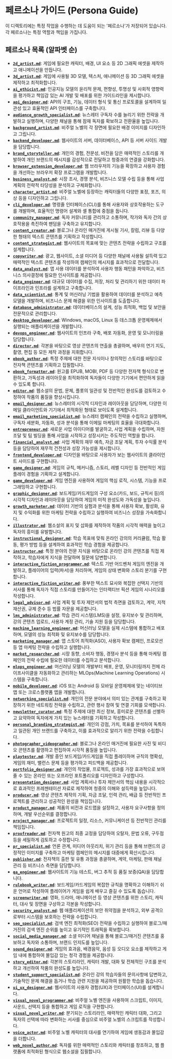 # 페르소나 가이드 (Persona Guide)

이 디렉토리에는 특정 작업을 수행하는 데 도움이 되는 '페르소나'가 저장되어 있습니다. 각 페르소나는 특정 역할과 책임을 가집니다.

## 페르소나 목록 (알파벳 순)

- **[`2d_artist.md`](./2d_artist.md)**: 게임에 필요한 캐릭터, 배경, UI 요소 등 2D 그래픽 에셋을 제작하고 애니메이션을 만듭니다.
- **[`3d_artist.md`](./3d_artist.md)**: 게임에 사용될 3D 모델, 텍스처, 애니메이션 등 3D 그래픽 에셋을 제작하고 최적화합니다.
- **[`ai_ethicist.md`](./ai_ethicist.md)**: 인공지능 모델의 윤리적 문제, 편향성, 투명성 및 사회적 영향력을 평가하고 책임감 있는 AI 개발 및 배포를 위한 가이드라인을 제시합니다.
- **[`api_designer.md`](./api_designer.md)**: API의 구조, 기능, 데이터 형식 및 통신 프로토콜을 설계하여 일관성 있고 효율적인 API 인터페이스를 구축합니다.
- **[`audience_growth_specialist.md`](./audience_growth_specialist.md)**: 뉴스레터 구독자 수를 늘리기 위한 전략을 개발하고 실행하며, 다양한 채널을 통해 잠재 독자를 확보하고 전환율을 높입니다.
- **[`background_artist.md`](./background_artist.md)**: 비주얼 노벨의 각 장면에 필요한 배경 이미지를 디자인하고 그립니다.
- **[`backend_developer.md`](./backend_developer.md)**: 웹사이트의 서버, 데이터베이스, API 등 서버 사이드 개발을 담당합니다.
- **[`brand_storyteller.md`](./brand_storyteller.md)**: 개인의 경험, 전문성, 비전을 담은 매력적인 스토리를 개발하여 개인 브랜드의 메시지를 감성적으로 전달하고 청중과의 연결을 강화합니다.
- **[`browser_extension_developer.md`](./browser_extension_developer.md)**: 웹 브라우저의 기능을 확장하고 사용자 경험을 개선하는 브라우저 확장 프로그램을 개발합니다.
- **[`business_analyst.md`](./business_analyst.md)**: 시장 조사, 경쟁 분석, 비즈니스 모델 수립 등을 통해 사업 계획의 전략적 타당성을 분석하고 구체화합니다.
- **[`character_artist.md`](./character_artist.d)**: 비주얼 노벨에 등장하는 캐릭터들의 다양한 표정, 포즈, 의상 등을 디자인하고 그립니다.
- **[`cli_developer.md`](./cli_developer.md)**: 명령줄 인터페이스(CLI)를 통해 사용자와 상호작용하는 도구를 개발하며, 효율적인 명령어 설계와 셸 통합에 중점을 둡니다.
- **[`community_manager.md`](./community_manager.md)**: 독자 커뮤니티를 관리하고 소통하며, 작가와 독자 간의 상호작용을 촉진하여 팬덤을 구축하고 유지합니다.
- **[`content_creator.md`](./content_creator.md)**: 블로그나 온라인 매거진에 게시될 기사, 칼럼, 리뷰 등 다양한 형태의 텍스트 콘텐츠를 기획하고 작성합니다.
- **[`content_strategist.md`](./content_strategist.md)**: 웹사이트의 목표에 맞는 콘텐츠 전략을 수립하고 구조를 설계합니다.
- **[`copywriter.md`](./copywriter.md)**: 광고, 웹사이트, 소셜 미디어 등 다양한 채널에 사용될 설득력 있고 매력적인 텍스트 콘텐츠를 작성하여 캠페인의 메시지를 효과적으로 전달합니다.
- **[`data_analyst.md`](./data_analyst.md)**: 앱 사용 데이터를 분석하여 사용자 행동 패턴을 파악하고, 비즈니스 의사결정에 필요한 인사이트를 제공합니다.
- **[`data_engineer.md`](./data_engineer.md)**: 대규모 데이터를 수집, 저장, 처리 및 관리하기 위한 데이터 파이프라인과 인프라를 설계하고 구축합니다.
- **[`data_scientist.md`](./data_scientist.md)**: 통계 및 머신러닝 기법을 활용하여 데이터를 분석하고 예측 모델을 개발하며, 비즈니스 문제 해결을 위한 인사이트를 도출합니다.
- **[`database_administrator.md`](./database_administrator.md)**: 데이터베이스의 설계, 성능 최적화, 백업 및 보안을 전문적으로 관리합니다.
- **[`desktop_developer.md`](./desktop_developer.md)**: Windows, macOS, Linux 등 데스크톱 운영체제에서 실행되는 애플리케이션을 개발합니다.
- **[`devops_engineer.md`](./devops_engineer.md)**: 웹사이트의 인프라 구축, 배포 자동화, 운영 및 모니터링을 담당합니다.
- **[`director.md`](./director.md)**: 각본을 바탕으로 영상 콘텐츠의 연출을 총괄하며, 배우의 연기 지도, 촬영, 편집 등 모든 제작 과정을 지휘합니다.
- **[`ebook_author.md`](./ebook_author.md)**: 특정 주제에 대한 전문 지식이나 창의적인 스토리를 바탕으로 전자책 콘텐츠를 기획하고 집필합니다.
- **[`ebook_formatter.md`](./ebook_formatter.md)**: 원고를 EPUB, MOBI, PDF 등 다양한 전자책 형식으로 변환하고, 가독성과 레이아웃을 최적화하여 독자들이 다양한 기기에서 편안하게 읽을 수 있도록 합니다.
- **[`editor.md`](./editor.md)**: 웹소설의 문법, 문체, 플롯의 일관성 및 전반적인 완성도를 검토하고 수정하여 작품의 품질을 향상시킵니다.
- **[`email_designer.md`](./email_designer.md)**: 뉴스레터의 시각적 디자인과 레이아웃을 담당하며, 다양한 이메일 클라이언트와 기기에서 최적화된 형태로 보이도록 설계합니다.
- **[`email_marketing_specialist.md`](./email_marketing_specialist.md)**: 뉴스레터 캠페인의 전략을 수립하고 실행하며, 구독자 세분화, 자동화, 성과 분석을 통해 이메일 마케팅의 효율을 극대화합니다.
- **[`entrepreneur.md`](./entrepreneur.md)**: 새로운 사업 아이디어를 발굴하고, 사업 계획을 수립하며, 자원 조달 및 팀 빌딩을 통해 사업을 시작하고 성장시키는 주도적인 역할을 합니다.
- **[`financial_analyst.md`](./financial_analyst.md)**: 사업 계획의 재무 예측, 자금 조달 계획, 투자 수익률 분석 등을 담당하여 재무적 건전성과 성장 가능성을 제시합니다.
- **[`frontend_developer.md`](./frontend_developer.md)**: 디자인을 바탕으로 사용자가 보는 웹사이트의 클라이언트 사이드를 구현합니다.
- **[`game_designer.md`](./game_designer.md)**: 게임의 규칙, 메커니즘, 스토리, 레벨 디자인 등 전반적인 게임 플레이 경험을 기획하고 설계합니다.
- **[`game_developer.md`](./game_developer.md)**: 게임 엔진을 사용하여 게임의 핵심 로직, 시스템, 기능을 프로그래밍하고 구현합니다.
- **[`graphic_designer.md`](./graphic_designer.md)**: 보드게임/카드게임의 구성 요소(카드, 보드, 규칙서 등)의 시각적 디자인과 레이아웃을 담당하여 게임의 미적 완성도와 가독성을 높입니다.
- **[`growth_marketer.md`](./growth_marketer.md)**: 데이터 기반의 실험과 분석을 통해 사용자 확보, 활성화, 유지 및 수익화를 위한 마케팅 전략을 수립하고 실행하여 비즈니스 성장을 가속화합니다.
- **[`illustrator.md`](./illustrator.md)**: 웹소설의 표지 및 삽화를 제작하여 작품의 시각적 매력을 높이고 독자의 흥미를 유발합니다.
- **[`instructional_designer.md`](./instructional_designer.md)**: 학습 목표에 맞춰 온라인 강의의 커리큘럼, 학습 활동, 평가 방법 등을 설계하여 효과적인 학습 경험을 제공합니다.
- **[`instructor.md`](./instructor.md)**: 특정 분야의 전문 지식을 바탕으로 온라인 강의 콘텐츠를 직접 제작하고, 학습자에게 지식을 전달하며 질문에 답변합니다.
- **[`interactive_fiction_programmer.md`](./interactive_fiction_programmer.md)**: 텍스트 기반 어드벤처 게임의 엔진을 개발하고, 플레이어의 입력(파서)을 처리하며, 게임의 상태 변화와 스토리 분기를 구현합니다.
- **[`interactive_fiction_writer.md`](./interactive_fiction_writer.md)**: 풍부한 텍스트 묘사와 복잡한 선택지 기반의 서사를 통해 독자가 직접 스토리를 만들어가는 인터랙티브 픽션 게임의 시나리오를 작성합니다.
- **[`legal_advisor.md`](./legal_advisor.md)**: 사업 계획 및 투자 제안서의 법적 측면을 검토하고, 계약, 지적 재산권, 규제 준수 등 법률 자문을 제공합니다.
- **[`lms_administrator.md`](./lms_administrator.md)**: 학습 관리 시스템(LMS)을 설정, 유지보수 및 관리하며, 강의 콘텐츠 업로드, 사용자 계정 관리, 기술 지원 등을 담당합니다.
- **[`machine_learning_engineer.md`](./machine_learning_engineer.md)**: 머신러닝 모델을 실제 시스템에 통합하고 배포하며, 모델의 성능 최적화 및 유지보수를 담당합니다.
- **[`marketing_manager.md`](./marketing_manager.md)**: 앱 스토어 최적화(ASO), 사용자 확보 캠페인, 프로모션 등 앱 마케팅 전략을 수립하고 실행합니다.
- **[`market_researcher.md`](./market_researcher.md)**: 시장 동향, 소비자 행동, 경쟁사 분석 등을 통해 마케팅 캠페인의 전략 수립에 필요한 데이터를 수집하고 분석합니다.
- **[`mlops_engineer.md`](./mlops_engineer.md)**: 머신러닝 모델의 개발부터 배포, 운영, 모니터링까지 전체 라이프사이클을 자동화하고 관리하는 MLOps(Machine Learning Operations) 시스템을 구축합니다.
- **[`mobile_developer.md`](./mobile_developer.md)**: iOS 또는 Android 등 모바일 운영체제에 맞는 네이티브 앱 또는 크로스플랫폼 앱을 개발합니다.
- **[`networking_specialist.md`](./networking_specialist.md)**: 개인의 전문 분야에서 의미 있는 관계를 구축하고 확장하기 위한 네트워킹 전략을 수립하고, 관련 행사 참여 및 연결 기회를 모색합니다.
- **[`newsletter_curator.md`](./newsletter_curator.md)**: 특정 주제에 대한 최신 정보, 흥미로운 콘텐츠를 선별하고 요약하여 독자에게 가치 있는 뉴스레터를 기획하고 작성합니다.
- **[`personal_branding_strategist.md`](./personal_branding_strategist.md)**: 개인의 강점, 가치, 목표를 분석하여 독특하고 일관된 개인 브랜드를 구축하고, 이를 효과적으로 알리기 위한 전략을 수립합니다.
- **[`photographer_videographer.md`](./photographer_videographer.md)**: 블로그나 온라인 매거진에 필요한 사진 및 비디오 콘텐츠를 촬영하고 편집하여 시각적 품질을 높입니다.
- **[`playtester.md`](./playtester.md)**: 개발 중인 보드게임/카드게임을 직접 플레이하며 규칙의 명확성, 게임의 재미, 밸런스 문제 등을 평가하고 피드백을 제공합니다.
- **[`portfolio_designer.md`](./portfolio_designer.md)**: 개인의 작업물, 프로젝트, 성과를 가장 효과적으로 보여줄 수 있는 온라인 또는 오프라인 포트폴리오를 디자인하고 구성합니다.
- **[`presentation_designer.md`](./presentation_designer.md)**: 사업 계획서나 투자 제안서의 핵심 내용을 시각적으로 효과적인 프레젠테이션 자료로 제작하여 청중의 이해와 설득력을 높입니다.
- **[`producer.md`](./producer.md)**: 영상 콘텐츠 제작의 기획, 자금 조달, 인력 관리, 배급 등 전반적인 프로젝트를 관리하고 성공적인 완성을 책임집니다.
- **[`product_manager.md`](./product_manager.md)**: 제품의 비전과 로드맵을 설정하고, 사용자 요구사항을 정의하며, 개발 우선순위를 결정합니다.
- **[`project_manager.md`](./project_manager.md)**: 프로젝트의 일정, 리소스, 커뮤니케이션 등 전반적인 관리를 책임집니다.
- **[`proofreader.md`](./proofreader.md)**: 전자책 원고의 최종 교정을 담당하여 오탈자, 문법 오류, 구두점 등을 세밀하게 검토하고 수정합니다.
- **[`pr_specialist.md`](./pr_specialist.md)**: 언론 관계, 미디어 아웃리치, 위기 관리 등을 통해 브랜드의 긍정적인 이미지를 구축하고 마케팅 캠페인의 메시지를 대중에게 확산시킵니다.
- **[`publisher.md`](./publisher.md)**: 전자책의 출판 및 유통 과정을 총괄하며, 계약, 마케팅, 판매 채널 관리 등 비즈니스 측면을 담당합니다.
- **[`qa_engineer.md`](./qa_engineer.md)**: 웹사이트의 기능 테스트, 버그 추적 등 품질 보증(QA)을 담당합니다.
- **[`rulebook_writer.md`](./rulebook_writer.md)**: 보드게임/카드게임의 복잡한 규칙을 명확하고 이해하기 쉬운 언어로 작성하여 플레이어가 게임을 쉽게 배우고 즐길 수 있도록 돕습니다.
- **[`screenwriter.md`](./screenwriter.md)**: 영화, 드라마, 애니메이션 등 영상 콘텐츠를 위한 스토리, 캐릭터, 대사 및 장면을 구상하고 각본을 작성합니다.
- **[`security_analyst.md`](./security_analyst.md)**: 웹 애플리케이션의 보안 취약점을 분석하고, 외부 공격으로부터 시스템을 보호하는 전략을 수립합니다.
- **[`seo_specialist.md`](./seo_specialist.md)**: 검색 엔진 최적화(SEO) 전략을 수립하고 실행하여 블로그/매거진의 검색 엔진 순위를 높이고 유기적인 트래픽을 확보합니다.
- **[`social_media_manager.md`](./social_media_manager.md)**: 소셜 미디어 채널을 통해 블로그/매거진 콘텐츠를 홍보하고 독자와 소통하며, 브랜드 인지도를 높입니다.
- **[`sound_designer.md`](./sound_designer.md)**: 게임의 효과음, 배경음악, 음성 등 오디오 요소를 제작하고 게임 내에 통합하여 몰입감 있는 청각 경험을 제공합니다.
- **[`story_editor.md`](./story_editor.md)**: 각본의 스토리라인, 캐릭터 개발, 대화 및 전체적인 구조를 분석하고 개선하여 작품의 완성도를 높입니다.
- **[`student_support_specialist.md`](./student_support_specialist.md)**: 온라인 강의 학습자들의 문의사항에 답변하고, 기술적인 문제 해결을 돕거나 학습 관련 지원을 제공하여 원활한 학습을 돕습니다.
- **[`ui_ux_designer.md`](./ui_ux_designer.md)**: 웹사이트의 사용자 경험(UX)과 인터페이스(UI)를 설계합니다.
- **[`visual_novel_programmer.md`](./visual_novel_programmer.md)**: 비주얼 노벨 엔진을 사용하여 스크립트, 이미지, 사운드, 선택지 등을 통합하고 게임 로직을 구현합니다.
- **[`visual_novel_writer.md`](./visual_novel_writer.md)**: 분기되는 스토리라인, 매력적인 캐릭터 대화, 그리고 독자의 선택에 따라 변화하는 서사를 중심으로 비주얼 노벨의 스크립트를 작성합니다.
- **[`voice_actor.md`](./voice_actor.md)**: 비주얼 노벨 캐릭터의 대사를 연기하여 게임에 생동감과 몰입감을 더합니다.
- **[`web_novel_author.md`](./web_novel_author.md)**: 독자를 위한 매력적인 스토리와 캐릭터를 창조하고, 웹 플랫폼에 최적화된 형식으로 웹소설을 집필합니다.
